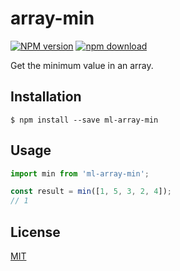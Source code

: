 # array-min

  [![NPM version][npm-image]][npm-url]
  [![npm download][download-image]][download-url]

Get the minimum value in an array.

## Installation

`$ npm install --save ml-array-min`

## Usage

```js
import min from 'ml-array-min';

const result = min([1, 5, 3, 2, 4]);
// 1
```

## License

  [MIT](./LICENSE)

[npm-image]: https://img.shields.io/npm/v/ml-array-min.svg?style=flat-square
[npm-url]: https://npmjs.org/package/ml-array-min
[download-image]: https://img.shields.io/npm/dm/ml-array-min.svg?style=flat-square
[download-url]: https://npmjs.org/package/ml-array-min
